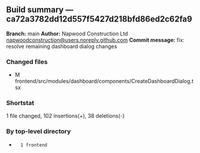 ## Build summary — ca72a3782dd12d557f5427d218bfd86ed2c62fa9

**Branch:** main **Author:** Napwood Construction Ltd <napwoodconstruction@users.noreply.github.com>
**Commit message:** fix: resolve remaining dashboard dialog changes

### Changed files

- M frontend/src/modules/dashboard/components/CreateDashboardDialog.tsx

### Shortstat

1 file changed, 102 insertions(+), 38 deletions(-)

### By top-level directory

-       1 frontend
